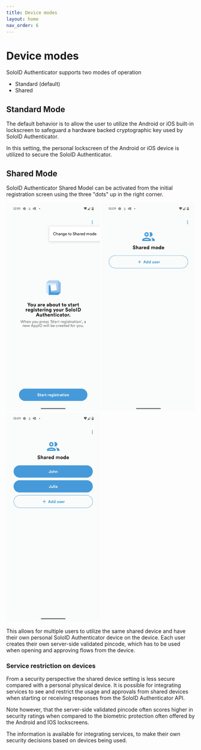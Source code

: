 ```yaml
---
title: Device modes
layout: home
nav_order: 6
---
```


# Device modes

SoloID Authenticator supports two modes of operation
* Standard (default)
* Shared

## Standard Mode
The default behavior is to allow the user to utilize the Android or iOS built-in lockscreen to safeguard a hardware backed cryptographic key used by SoloID Authenticator. 

In this setting, the personal lockscreen of the Android or iOS device is utilized to secure the SoloID Authenticator.

## Shared Mode
SoloID Authenticator Shared Model can be activated from the initial registration screen using the three "dots" up in the right corner.

<div>
  <img src="images/shared_mode1.jpg" alt="Shared Mode" width="250">
  <img src="images/shared_mode3.jpg" alt="Shared Mode" width="250">
  <img src="images/shared_mode2.jpg" alt="Shared Mode" width="250">
</div>

This allows for multiple users to utilize the same shared device and have their own personal SoloID Authenticator device on the device. 
Each user creates their own server-side validated pincode, which has to be used when opening and approving flows from the device. 

### Service restriction on devices
From a security perspective the shared device setting is less secure compared with a personal physical device. 
It is possible for integrating services to see and restrict the usage and approvals from shared devices when starting or receiving responses from the SoloID Authenticator API.

Note however, that the server-side validated pincode often scores higher in security ratings when compared to the biometric protection often offered by the Android and IOS lockscreens.

The information is available for integrating services, to make their own security decisions based on devices being used.
